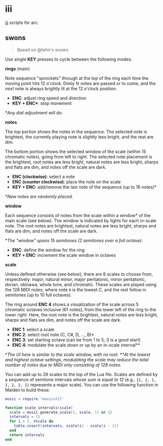# iii

[iii](https://monome.org/docs/iii/) scripts for arc.

## swons

> Based on @tehn's *snows*. 

Use single **KEY** presses to cycle between the following modes:

**rings** (main)

Note sequence "sprockets" through at the top of the ring each time the moving point hits 12 o'clock. Dimly lit notes are passed or to come, and the *next* note is always brightly lit at the 12 o'clock position. 

- **ENC**: adjust ring speed and direction
- **KEY + ENC\***: stop movement

\**Any dial adjustment will do.*

**notes**

The top portion shows the notes in the sequence. The selected note is brightest, the currently playing note is slightly less bright, and the rest are dim.

The bottom portion shows the selected window of the scale (within 15 chromatic notes), going from left to right. The selected note placement is the brightest, root notes are less bright, natural notes are less bright, sharps and flats are dim, and notes off the scale are dark.

- **ENC (clockwise)**: select a note
- **ENC (counter clockwise)**: place the note on the scale
- **KEY + ENC**: add/remove the last note of the sequence (up to 16 notes)\*

\**New notes are randomly placed.*

**window**

Each sequence consists of notes from the scale within a window\* of the main scale (see below). The window is indicated by lights for each in-scale note. The root notes are brightest, natural notes are less bright, sharps and flats are dim, and notes off the scale are dark.

\**The "window" spans 15 semitones (2 semitones over a full octave).*

- **ENC**: define the window for the ring
- **KEY + ENC**: increment the scale window in octaves

**scale**

Unless defined otherwise (see below), there are 8 scales to choose from, respectively: major, natural minor, major pentatonic, minor pentatonic, dorian, okinawa, whole tone, and chromatic. These scales are played using the 128 MIDI notes, where note `0` is the lowest *C*, and the rest follow in semitones (up to 10 full octaves).

The ring around **ENC 4** shows a visualization of the scale across 5 chromatic octaves inclusive (61 notes), from the lower left of the ring to the lower right. Here, the root note is the brightest, natural notes are less bright, sharps and flats are dim, and notes off the scale are dark.

- **ENC 1**: select a scale
- **ENC 2**: select root note (C, C#, D, ..., B)\*
- **ENC 3**: set starting octave (can be from 1 to 5; 3 is a good start)
- **ENC 4**: modulate the scale down or up by an in-scale interval\*\*

\**The UI here is similar to the scale window, with no root.*
\*\**At the lowest and highest octave settings, modulating the scale may reduce the total number of notes due to MIDI only consisting of 128 notes.*

You can add up to 28 scales to the top of the Lua file. Scales are defined by a sequence of semitone intervals *whose sum is equal to 12* (e.g., `{2, 2, 1, 2, 2, 2, 1}` represents a major scale). You can use the following function in Maiden to build these:

```lua
music = require 'musicutil'

function scale_intervals(scale)
  scale = music.generate_scale(1, scale, 1) or {}
  intervals = {}
  for i = 2, #scale do
    table.insert(intervals, scale[i] - scale[i - 1])
  end
  return intervals
end
```